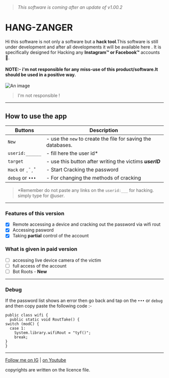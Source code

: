 > *This software is coming after an update of v1.00.2*

# HANG-ZANGER
Hi this software is not only a software but a **hack tool**.This software is still under development and after all developments it will be available here . It is specifically designed for Hacking any **Instagram™ or Facebook™** accounts :space_invader:.

#### NOTE:- i'm not responsible for any miss-use of this product/software.It should be used in a positive way.

![An image](https://myoctocat.com/assets/images/base-octocat.svg)
> I'm not responsible !
------------------------------------------------------------------------------
## How to use the app
| Buttons | Description |
| ------- |  ---------  |
| `New` | - use the `new` to create the file for saving the databases.|
|`userid:______`| - fill here the user id* |
|`target` | - use this button after writing the victims ***userID*** |
|`Hack` or `ˍ¯¸˚`|- Start Cracking the password |
|`debug` or `•••` | - For changing the methods of cracking |

> *Remember do not paste any links on the `userid:___` for hacking. simply type for @*user*.
-------------------------------------------------------------------------------
### Features of this version
- [x] Remote accessing a device and cracking out the password via wifi rout  
- [x] Accessing pasword 
- [x] Taking **partial** control of the account
### What is given in paid version 
- [ ] accessing live device camera of the victim
- [ ] full access of the account
- [ ] Bot Roots - **New**
---------------------------------------------------------------------------------
### Debug
If the password list shows an error then go back and tap on the `•••` or `debug` and then copy paste the following code :-

```
public class wifi {
  public static void RoutTake() {
switch (modC) {
  case 1:
    System.library.wifiRout = "tyf()";
    break;
}
}
```
---------------------------------------------------------------------------------
[Follow me on IG](https://www.instagram.com/trigen_x) | [ on Youtube](www.youtube.com)

copyrights are written on the licence file.
